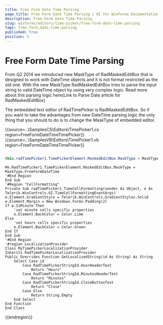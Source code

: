 ```yaml
---
title: Free Form Date Time Parsing
page_title: Free Form Date Time Parsing | UI for WinForms Documentation
description: Free Form Date Time Parsing
slug: winforms/editors/time-picker/free-form-date-time-parsing
tags: free,form,date,time,parsing
published: True
position: 5
---
```


# Free Form Date Time Parsing
 

From Q2 2014 we introduced new MaskType of RadMaskedEditBox that is designed to work with DateTime objects and it is not format restricted as the old one. With the new MaskType RadMaskedEditBox tries to parse the input string to valid DateTime object by using very complex logic.  Read more about this parsing logic here(Link to Parse Date article for RadMaskedEditBox)
      

The embedded text editor of RadTimePicker is RadMaskedEditBox. So if you want to take the advantages from new DateTime parsing logic the only thing that you should to do is to change the MaskType of embedded editor.
       
{{source=..\SamplesCS\Editors\TimePicker1.cs region=FreeFormDateTimeTimePicker}} 
{{source=..\SamplesVB\Editors\TimePicker1.vb region=FreeFormDateTimeTimePicker}} 

````C#
            
this.radTimePicker1.TimePickerElement.MaskedEditBox.MaskType = MaskType.FreeFormDateTime;

````
````VB.NET
Me.RadTimePicker1.TimePickerElement.MaskedEditBox.MaskType = MaskType.FreeFormDateTime
'#End Region
End Sub
'#Region "CellFormatting"
Private Sub radTimePicker1_TimeCellFormatting(sender As Object, e As Telerik.WinControls.UI.TimeCellFormattingEventArgs)
e.Element.GradientStyle = Telerik.WinControls.GradientStyles.Solid
e.Element.Margin = New Windows.Forms.Padding(2)
If e.IsMinute Then
    'set minute cells specific properties
    e.Element.BackColor = Color.Lime
Else
    'set hours cells specific properties
    e.Element.BackColor = Color.Green
End If
End Sub
'#End Region
'#region LocalizationProvider
Class MyTimePickerLocalizationProvider
Inherits RadTimePickerLocalizationProvider
Public Overrides Function GetLocalizedString(id As String) As String
    Select Case id
        Case RadTimePickerStringId.HourHeaderText
            Return "Hours"
        Case RadTimePickerStringId.MinutesHeaderText
            Return "Minutes"
        Case RadTimePickerStringId.CloseButtonText
            Return "Close"
        Case Else
            Return String.Empty
    End Select
End Function
End Class

````

{{endregion}} 
 

## 
